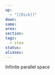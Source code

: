 ```yaml
---
up:
  - "[[Rick]]"
down: 
same: 
area: 
section: 
tags:
  - item
status: 
aliases:
---
```

Infinite parallel space